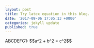 ```yaml
---
layout: post
title: Try latex equation in this blog.
date: '2017-09-06 17:05:13 +0000'
categories: jekyll update
published: true
--- 
```

<head>
    <script type="text/javascript"
            src="http://cdn.mathjax.org/mathjax/latest/MathJax.js?config=TeX-AMS-MML_HTMLorMML">
    </script>
</head>
ABCDEFG1:
$$a^2 + b^2 = c^2$$